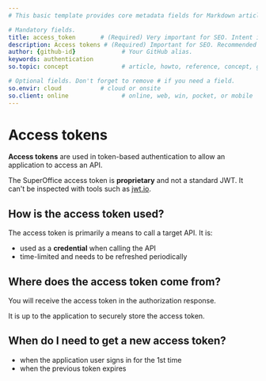 ```yaml
---
# This basic template provides core metadata fields for Markdown articles on docs.superoffice.com.

# Mandatory fields.
title: access_token       # (Required) Very important for SEO. Intent in a unique string of 43-59 chars including spaces.
description: Access tokens # (Required) Important for SEO. Recommended character length is 115-145 characters including spaces.
author: {github-id}             # Your GitHub alias.
keywords: authentication
so.topic: concept               # article, howto, reference, concept, guide

# Optional fields. Don't forget to remove # if you need a field.
so.envir: cloud           # cloud or onsite
so.client: online               # online, web, win, pocket, or mobile
---
```


# Access tokens

**Access tokens** are used in token-based authentication to allow an application to access an API.

The SuperOffice access token is **proprietary** and not a standard JWT. It can't be inspected with tools such as [jwt.io][1].

## How is the access token used?

The access token is primarily a means to call a target API. It is:

* used as a **credential** when calling the API
* time-limited and needs to be refreshed periodically

## Where does the access token come from?

You will receive the access token in the authorization response.

It is up to the application to securely store the access token.

## When do I need to get a new access token?

* when the application user signs in for the 1st time
* when the previous token expires

<!-- Referenced links -->
[1]: https://jwt.io/